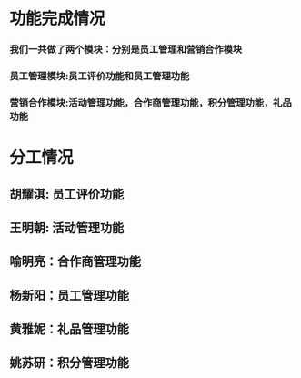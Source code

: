 # 功能完成情况
### 我们一共做了两个模块：分别是员工管理和营销合作模块
### 员工管理模块:员工评价功能和员工管理功能
### 营销合作模块:活动管理功能，合作商管理功能，积分管理功能，礼品功能
# 分工情况
## 胡耀淇: 员工评价功能
## 王明朝: 活动管理功能
## 喻明亮：合作商管理功能
## 杨新阳：员工管理功能
## 黄雅妮：礼品管理功能
## 姚苏研：积分管理功能

